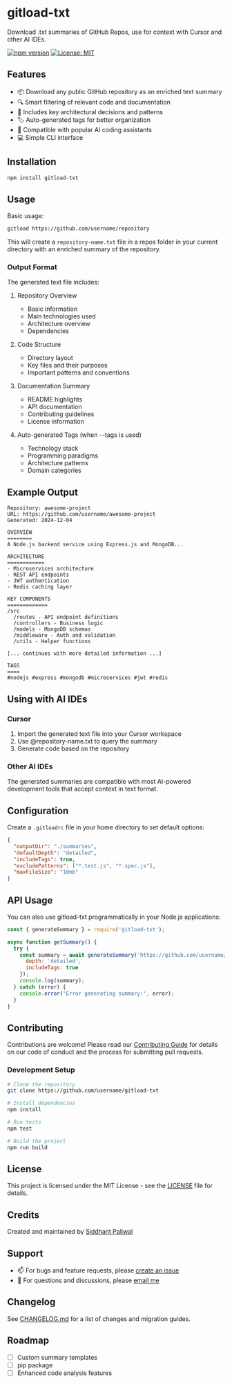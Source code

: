 # gitload-txt

Download .txt summaries of GitHub Repos, use for context with Cursor and other AI IDEs.

[![npm version](https://img.shields.io/npm/v/gitload-txt.svg)](https://www.npmjs.com/package/gitload-txt)
[![License: MIT](https://img.shields.io/badge/License-MIT-yellow.svg)](https://opensource.org/licenses/MIT)

## Features

- 📦 Download any public GitHub repository as an enriched text summary
- 🔍 Smart filtering of relevant code and documentation
- 📝 Includes key architectural decisions and patterns
- 🏷️ Auto-generated tags for better organization
- 🚀 Compatible with popular AI coding assistants
- 💻 Simple CLI interface

## Installation

```bash
npm install gitload-txt
```

## Usage

Basic usage:
```bash
gitload https://github.com/username/repository
```

This will create a `repository-name.txt` file in a repos folder in your current directory with an enriched summary of the repository.

### Output Format

The generated text file includes:

1. Repository Overview
   - Basic information
   - Main technologies used
   - Architecture overview
   - Dependencies

2. Code Structure
   - Directory layout
   - Key files and their purposes
   - Important patterns and conventions

3. Documentation Summary
   - README highlights
   - API documentation
   - Contributing guidelines
   - License information

4. Auto-generated Tags (when --tags is used)
   - Technology stack
   - Programming paradigms
   - Architecture patterns
   - Domain categories

## Example Output

```
Repository: awesome-project
URL: https://github.com/username/awesome-project
Generated: 2024-12-04

OVERVIEW
========
A Node.js backend service using Express.js and MongoDB...

ARCHITECTURE
============
- Microservices architecture
- REST API endpoints
- JWT authentication
- Redis caching layer

KEY COMPONENTS
=============
/src
  /routes - API endpoint definitions
  /controllers - Business logic
  /models - MongoDB schemas
  /middleware - Auth and validation
  /utils - Helper functions

[... continues with more detailed information ...]

TAGS
====
#nodejs #express #mongodb #microservices #jwt #redis
```

## Using with AI IDEs

### Cursor
1. Import the generated text file into your Cursor workspace
2. Use @repository-name.txt to query the summary
3. Generate code based on the repository

### Other AI IDEs
The generated summaries are compatible with most AI-powered development tools that accept context in text format.

## Configuration

Create a `.gitloadrc` file in your home directory to set default options:

```json
{
  "outputDir": "./summaries",
  "defaultDepth": "detailed",
  "includeTags": true,
  "excludePatterns": ["*.test.js", "*.spec.js"],
  "maxFileSize": "10mb"
}
```

## API Usage

You can also use gitload-txt programmatically in your Node.js applications:

```javascript
const { generateSummary } = require('gitload-txt');

async function getSummary() {
  try {
    const summary = await generateSummary('https://github.com/username/repository', {
      depth: 'detailed',
      includeTags: true
    });
    console.log(summary);
  } catch (error) {
    console.error('Error generating summary:', error);
  }
}
```

## Contributing

Contributions are welcome! Please read our [Contributing Guide](CONTRIBUTING.md) for details on our code of conduct and the process for submitting pull requests.

### Development Setup

```bash
# Clone the repository
git clone https://github.com/username/gitload-txt

# Install dependencies
npm install

# Run tests
npm test

# Build the project
npm run build
```

## License

This project is licensed under the MIT License - see the [LICENSE](LICENSE) file for details.

## Credits

Created and maintained by [Siddhant Paliwal](https://github.com/siddhantpaliwal2)

## Support

- 📫 For bugs and feature requests, please [create an issue](https://github.com/username/gitload-txt/issues)
- 💬 For questions and discussions, please [email me](mailto:paliwal.siddhant@gmail.com)

## Changelog

See [CHANGELOG.md](CHANGELOG.md) for a list of changes and migration guides.

## Roadmap

- [ ] Custom summary templates
- [ ] pip package
- [ ] Enhanced code analysis features